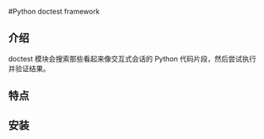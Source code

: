 #Python doctest framework

## 介绍
doctest 模块会搜索那些看起来像交互式会话的 Python 代码片段，然后尝试执行并验证结果。

## 特点


## 安装





